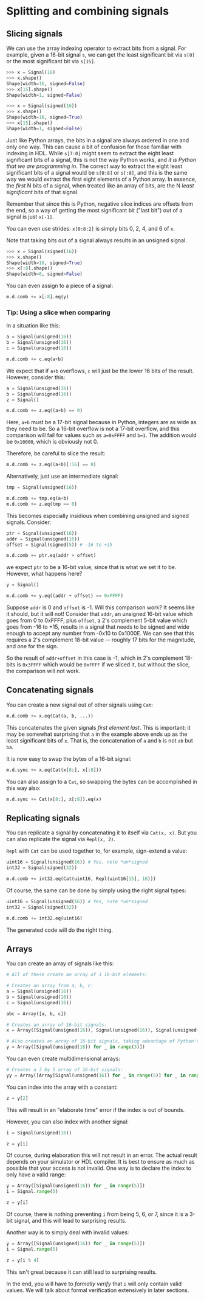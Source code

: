 # Splitting and combining signals

## Slicing signals

We can use the array indexing operator to extract bits from a signal. For example, given a 16-bit signal `s`, we can get the least significant bit via `s[0]` or the most significant bit via `s[15]`.

```python
>>> x = Signal(16)
>>> x.shape()
Shape(width=16, signed=False)
>>> x[15].shape()
Shape(width=1, signed=False)
```

```python
>>> x = Signal(signed(16))
>>> x.shape()
Shape(width=16, signed=True)
>>> x[15].shape()
Shape(width=1, signed=False)
```

Just like Python arrays, the bits in a signal are always ordered in one and only one way. This can cause a bit of confusion for those familiar with indexing in HDL. While `s[7:0]` might seem to extract the eight least significant bits of a signal, this is not the way Python works, and _it is Python that we are programming in_. The correct way to extract the eight least significant bits of a signal would be `s[0:8]` or `s[:8]`, and this is the same way we would extract the first eight elements of a Python array. In essence, the _first_ N bits of a signal, when treated like an array of bits, are the N _least significant_ bits of that signal.

Remember that since this is Python, negative slice indices are offsets from the end, so a way of getting the most significant bit ("last bit") out of a signal is just `x[-1]`.

You can even use strides: `x[0:8:2]` is simply bits 0, 2, 4, and 6 of `x`.

Note that taking bits out of a signal always results in an unsigned signal.

```python
>>> x = Signal(signed(16))
>>> x.shape()
Shape(width=16, signed=True)
>>> x[:8].shape()
Shape(width=8, signed=False)
```

You can even assign to a piece of a signal:

```python
m.d.comb += x[:8].eq(y)
```


### Tip: Using a slice when comparing

In a situation like this:

```python
a = Signal(unsigned(16))
b = Signal(unsigned(16))
c = Signal(unsigned(16))

m.d.comb += c.eq(a+b)
```

We expect that if `a+b` overflows, `c` will just be the lower 16 bits of the result. However, consider this:

```python
a = Signal(unsigned(16))
b = Signal(unsigned(16))
z = Signal()

m.d.comb += z.eq((a+b) == 0)
```

Here, `a+b` must be a 17-bit signal because in Python, integers are as wide as they need to be. So a 16-bit overflow is not a 17-bit overflow, and this comparison will fail for values such as `a=0xFFFF` and `b=1`. The addition would be `0x10000`, which is obviously not 0.

Therefore, be careful to slice the result:

```python
m.d.comb += z.eq((a+b)[:16] == 0)
```

Alternatively, just use an intermediate signal:

```python
tmp = Signal(unsigned(16))

m.d.comb += tmp.eq(a+b)
m.d.comb += z.eq(tmp == 0)
```

This becomes especially insidious when combining unsigned and signed signals. Consider:

```python
ptr = Signal(unsigned(16))
addr = Signal(unsigned(16))
offset = Signal(signed(5)) # -16 to +15

m.d.comb += ptr.eq(addr + offset)
```

we expect `ptr` to be a 16-bit value, since that is what we set it to be. However, what happens here?

```python
y = Signal()

m.d.comb += y.eq((addr + offset) == 0xFFFF)
```

Suppose `addr` is 0 and `offset` is -1. Will this comparison work? It seems like it should, but it will not! Consider that `addr`, an unsigned 16-bit value which goes from 0 to 0xFFFF, plus `offset`, a 2's complement 5-bit value which goes from -16 to +15, results in a signal that needs to be signed and wide enough to accept any number from -0x10 to 0x1000E. We can see that this requires a 2's complement 18-bit value -- roughly 17 bits for the magnitude, and one for the sign.

So the result of `addr+offset` in this case is -1, which in 2's complement 18-bits is `0x3FFFF` which would be `0xFFFF` if we sliced it, but without the slice, the comparison will not work.

## Concatenating signals

You can create a new signal out of other signals using `Cat`:

```python
m.d.comb += x.eq(Cat(a, b, ...))
```

This concatenates the given signals _first element last_. This is important: it may be somewhat surprising that `a` in the example above ends up as the least significant bits of `x`. That is, the concatenation of `a` and `b` is not `ab` but `ba`.

It is now easy to swap the bytes of a 16-bit signal:

```python
m.d.sync += x.eq(Cat(x[8:], x[:8]))
```

You can also assign to a `Cat`, so swapping the bytes can be accomplished in this way also:

```python
m.d.sync += Cat(x[8:], x[:8]).eq(x)
```

## Replicating signals

You can replicate a signal by concatenating it to itself via `Cat(x, x)`. But you can also replicate the signal via `Repl(x, 2)`.

`Repl` with `Cat` can be used together to, for example, sign-extend a value:

```python
uint16 = Signal(unsigned(16)) # Yes, note *un*signed
int32 = Signal(signed(32))

m.d.comb += int32.eq(Cat(uint16, Repl(uint16[15], 16)))
```

Of course, the same can be done by simply using the right signal types:

```python
uint16 = Signal(unsigned(16)) # Yes, note *un*signed
int32 = Signal(signed(32))

m.d.comb += int32.eq(uint16)
```

The generated code will do the right thing.

## Arrays

You can create an array of signals like this:

```python
# All of these create an array of 3 16-bit elements:

# Creates an array from a, b, c:
a = Signal(unsigned(16))
b = Signal(unsigned(16))
c = Signal(unsigned(16))

abc = Array([a, b, c])

# Creates an array of 16-bit signals:
x = Array([Signal(unsigned(16)), Signal(unsigned(16)), Signal(unsigned(16))])

# Also creates an array of 16-bit signals, taking advantage of Python's list comprehension:
y = Array([Signal(unsigned(16)) for _ in range(3)])
```

You can even create multidimensional arrays:

```python
# Creates a 3 by 5 array of 16-bit signals:
yy = Array([Array[Signal(unsigned(16)) for _ in range(5)] for _ in range(3)])
```

You can index into the array with a constant:

```python
z = y[2]
```

This will result in an "elaborate time" error if the index is out of bounds.

However, you can also index with another signal:

```python
i = Signal(unsigned(16))

z = y[i]
```

Of course, during elaboration this will not result in an error. The actual result depends on your simulator or HDL compiler. It is best to ensure as much as possible that your access is not invalid. One way is to declare the index to only have a valid range:

```python
y = Array([Signal(unsigned(16)) for _ in range(5)])
i = Signal.range(5)

z = y[i]
```

Of course, there is nothing preventing `i` from being 5, 6, or 7, since it is a 3-bit signal, and this will lead to surprising results.

Another way is to simply deal with invalid values:

```python
y = Array([Signal(unsigned(16)) for _ in range(5)])
i = Signal.range(5)

z = y[i % 4]
```

This isn't great because it can still lead to surprising results.

In the end, you will have to *formally verify* that `i` will only contain valid values. We will talk about formal verification extensively in later sections.
